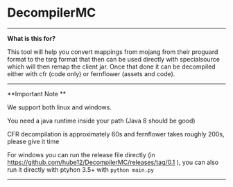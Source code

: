 # DecompilerMC

---
**What is this for?**

This tool will help you convert mappings from mojang from their proguard format to the tsrg format that then can be used directly with specialsource which will then remap the client jar. Once that done it can be decompiled either with cfr (code only) or fernflower (assets and code).

---

**Important Note **

We support both linux and windows.

You need a java runtime inside your path (Java 8 should be good)

CFR decompilation is approximately 60s and fernflower takes roughly 200s, please give it time

For windows you can run the release file directly (in https://github.com/hube12/DecompilerMC/releases/tag/0.1 ), you can also run it directly with ptyhon 3.5+ with `python main.py`

----
